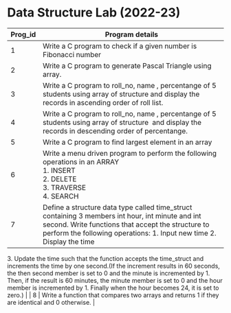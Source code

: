# Data Structure Lab (2022-23)
| Prog\_id | Program details                                                                                                                                                                                                                                                                                                                                                                                                                                                                                                                                                                                                                |
| -------- | ------------------------------------------------------------------------------------------------------------------------------------------------------------------------------------------------------------------------------------------------------------------------------------------------------------------------------------------------------------------------------------------------------------------------------------------------------------------------------------------------------------------------------------------------------------------------------------------------------------------------------ |
| 1        | Write a C program to check if a given number is Fibonacci number                                                                                                                                                                                                                                                                                                                                                                                                                                                                                                                                                               |
| 2        | Write a C program to generate Pascal Triangle using array.                                                                                                                                                                                                                                                                                                                                                                                                                                                                                                                                                                     |
| 3        | Write a C program to roll\_no, name , percentange of 5 students using array of structure and display the records in ascending order of roll list.                                                                                                                                                                                                                                                                                                                                                                                                                                                                              |
| 4        | Write a C program to roll\_no, name , percentange of 5 students using array of structure  and display the records in descending order of percentange.  |
| 5        | Write a C program to find largest element in an array         |
| 6        | Write a menu driven program to perform the following operations in an ARRAY <br /> 1\. INSERT <br />2\. DELETE<br /> 3\. TRAVERSE <br /> 4\. SEARCH |
| 7        | Define a structure data type called time\_struct containing 3 members int hour, int minute and int second. Write functions that accept the structure to perform the following operations: 1\. Input new time 2\. Display the time

3\. Update the time such that the function accepts the time\_struct and increments the time by one second.(If the increment results in 60 seconds, the then second member is set to 0 and the minute is incremented by 1. Then, if the result is 60 minutes, the minute member is set to 0 and the hour member is incremented by 1. Finally when the hour becomes 24, it is set to zero.) |
| 8        | Write a function that compares two arrays and returns 1 if they are identical and 0 otherwise.                                                                                                                                                                                                                                                                                                                                                                                                                                                                                                                                 |